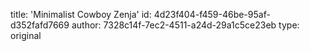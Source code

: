 title: 'Minimalist Cowboy Zenja'
id: 4d23f404-f459-46be-95af-d352fafd7669
author: 7328c14f-7ec2-4511-a24d-29a1c5ce23eb
type: original
